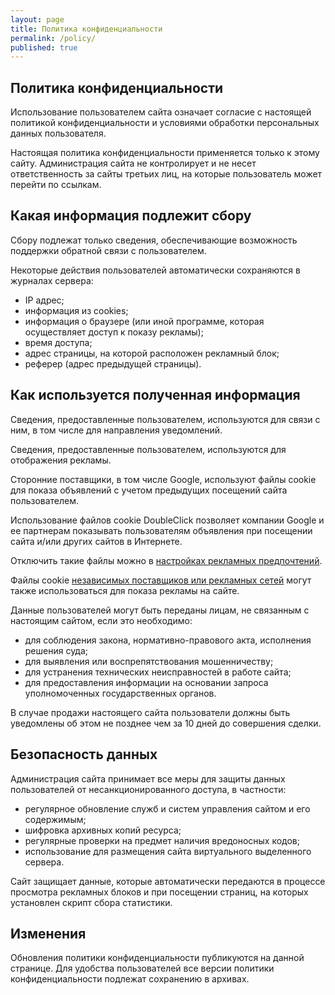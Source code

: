 ```yaml
---
layout: page
title: Политика конфиденциальности
permalink: /policy/
published: true
---
```


## Политика конфиденциальности

Использование пользователем сайта означает согласие с настоящей политикой конфиденциальности и условиями обработки персональных данных пользователя.

Настоящая политика конфиденциальности применяется только к этому сайту. Администрация сайта не контролирует и не несет ответственность за сайты третьих лиц, на которые пользователь может перейти по ссылкам.

## Какая информация подлежит сбору

Сбору подлежат только сведения, обеспечивающие возможность поддержки обратной связи с пользователем.

Некоторые действия пользователей автоматически сохраняются в журналах сервера:

  - IP адрес;
  - информация из cookies;
  - информация о браузере (или иной программе, которая осуществляет доступ к показу рекламы);
  - время доступа;
  - адрес страницы, на которой расположен рекламный блок;
  - реферер (адрес предыдущей страницы).


## Как используется полученная информация

Сведения, предоставленные пользователем, используются для связи с ним, в том числе для направления уведомлений.

Сведения, предоставленные пользователем, используются для отображения  рекламы.

Сторонние поставщики, в том числе Google, используют файлы cookie для показа объявлений с учетом предыдущих посещений сайта пользователем.

Использование файлов cookie DoubleClick позволяет компании Google и ее партнерам показывать пользователям объявления при посещении сайта и/или других сайтов в Интернете.

Отключить такие файлы можно в [настройках рекламных предпочтений](http://www.google.ru/ads/preferences/).

Файлы cookie [независимых поставщиков или рекламных сетей](https://support.google.com/dfp_sb/answer/94149) могут также использоваться для показа рекламы на сайте.

Данные пользователей могут быть переданы лицам, не связанным с настоящим сайтом, если это необходимо:
  - для соблюдения закона, нормативно-правового акта, исполнения решения суда;
  - для выявления или воспрепятствования мошенничеству;
  - для устранения технических неисправностей в работе сайта;
  - для предоставления информации на основании запроса уполномоченных государственных органов.

В случае продажи настоящего сайта пользователи должны быть уведомлены об этом не позднее чем за 10 дней до совершения сделки.

## Безопасность данных

Администрация сайта принимает все меры для защиты данных пользователей от несанкционированного доступа, в частности:

  - регулярное обновление служб и систем управления сайтом и его содержимым;
  - шифровка архивных копий ресурса;
  - регулярные проверки на предмет наличия вредоносных кодов;
  - использование для размещения сайта виртуального выделенного сервера.

Сайт защищает данные, которые автоматически передаются в процессе просмотра рекламных блоков и при посещении страниц, на которых установлен скрипт сбора статистики.

## Изменения

Обновления политики конфиденциальности публикуются на данной странице. Для удобства пользователей все версии политики конфиденциальности подлежат сохранению в архивах.